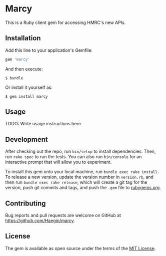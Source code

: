 # Marcy

This is a Ruby client gem for accessing HMRC's new APIs.

## Installation

Add this line to your application's Gemfile:

```ruby
gem 'marcy'
```

And then execute:

    $ bundle

Or install it yourself as:

    $ gem install marcy

## Usage

TODO: Write usage instructions here

## Development

After checking out the repo, run `bin/setup` to install dependencies. Then, run `rake spec` to run the tests. You can also run `bin/console` for an interactive prompt that will allow you to experiment.

To install this gem onto your local machine, run `bundle exec rake install`. To release a new version, update the version number in `version.rb`, and then run `bundle exec rake release`, which will create a git tag for the version, push git commits and tags, and push the `.gem` file to [rubygems.org](https://rubygems.org).

## Contributing

Bug reports and pull requests are welcome on GitHub at https://github.com/Haegin/marcy.


## License

The gem is available as open source under the terms of the [MIT License](http://opensource.org/licenses/MIT).

